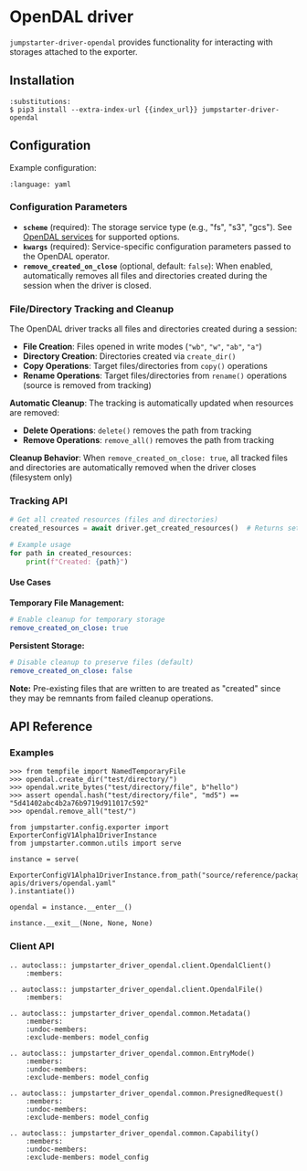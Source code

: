 # OpenDAL driver

`jumpstarter-driver-opendal` provides functionality for interacting with
storages attached to the exporter.

## Installation

```{code-block} console
:substitutions:
$ pip3 install --extra-index-url {{index_url}} jumpstarter-driver-opendal
```

## Configuration

Example configuration:

```{literalinclude} opendal.yaml
:language: yaml
```

### Configuration Parameters

- **`scheme`** (required): The storage service type (e.g., "fs", "s3", "gcs"). See [OpenDAL services](https://docs.rs/opendal/latest/opendal/services/index.html) for supported options.
- **`kwargs`** (required): Service-specific configuration parameters passed to the OpenDAL operator.
- **`remove_created_on_close`** (optional, default: `false`): When enabled, automatically removes all files and directories created during the session when the driver is closed.

### File/Directory Tracking and Cleanup

The OpenDAL driver tracks all files and directories created during a session:

- **File Creation**: Files opened in write modes (`"wb"`, `"w"`, `"ab"`, `"a"`)
- **Directory Creation**: Directories created via `create_dir()`
- **Copy Operations**: Target files/directories from `copy()` operations
- **Rename Operations**: Target files/directories from `rename()` operations (source is removed from tracking)

**Automatic Cleanup**: The tracking is automatically updated when resources are removed:
- **Delete Operations**: `delete()` removes the path from tracking
- **Remove Operations**: `remove_all()` removes the path from tracking

**Cleanup Behavior**: When `remove_created_on_close: true`, all tracked files and directories are automatically removed when the driver closes (filesystem only)

### Tracking API

```python
# Get all created resources (files and directories)
created_resources = await driver.get_created_resources()  # Returns set[str]

# Example usage
for path in created_resources:
    print(f"Created: {path}")
```

#### Use Cases

**Temporary File Management:**
```yaml
# Enable cleanup for temporary storage
remove_created_on_close: true
```

**Persistent Storage:**
```yaml
# Disable cleanup to preserve files (default)
remove_created_on_close: false
```

**Note:** Pre-existing files that are written to are treated as "created" since they may be remnants from failed cleanup operations.

## API Reference

### Examples

```{doctest}
>>> from tempfile import NamedTemporaryFile
>>> opendal.create_dir("test/directory/")
>>> opendal.write_bytes("test/directory/file", b"hello")
>>> assert opendal.hash("test/directory/file", "md5") == "5d41402abc4b2a76b9719d911017c592"
>>> opendal.remove_all("test/")
```

```{testsetup} *
from jumpstarter.config.exporter import ExporterConfigV1Alpha1DriverInstance
from jumpstarter.common.utils import serve

instance = serve(
    ExporterConfigV1Alpha1DriverInstance.from_path("source/reference/package-apis/drivers/opendal.yaml"
).instantiate())

opendal = instance.__enter__()
```

```{testcleanup} *
instance.__exit__(None, None, None)
```

### Client API

```{eval-rst}
.. autoclass:: jumpstarter_driver_opendal.client.OpendalClient()
    :members:

.. autoclass:: jumpstarter_driver_opendal.client.OpendalFile()
    :members:

.. autoclass:: jumpstarter_driver_opendal.common.Metadata()
    :members:
    :undoc-members:
    :exclude-members: model_config

.. autoclass:: jumpstarter_driver_opendal.common.EntryMode()
    :members:
    :undoc-members:
    :exclude-members: model_config

.. autoclass:: jumpstarter_driver_opendal.common.PresignedRequest()
    :members:
    :undoc-members:
    :exclude-members: model_config

.. autoclass:: jumpstarter_driver_opendal.common.Capability()
    :members:
    :undoc-members:
    :exclude-members: model_config
```
